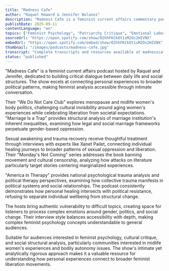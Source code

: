 ```yaml
---
title: "Madness Cafe"
author: "Raquel Howard & Jennifer Bolanos"
description: "Madness Cafe is a feminist current affairs commentary podcast hosted by Raquel Howard and Jennifer Bolanos, focusing on politics, health, culture, and women's rights issues. With a frank, intimate, and critically strong style, the content covers menopause, sexual awakening, marriage institution critique, book banning movement, psychological trauma, and the intersection of social structures. The hosts frequently invite writers, therapists, and activists to jointly explore women's experiences in midlife, trauma recovery, and social change. With a Spotify rating of 5.0 (8 reviews), it has an excellent reputation in feminist podcast circles."
publishDate: 2025-09-11
contentLanguage: "en"
topics: ["Feminist Psychology", "Patriarchy Critique", "Emotional Labor"]
sourceUrl: "https://open.spotify.com/show/02hhFKCkOt1sM2Os2HIVNX"
embedUrl: "https://open.spotify.com/embed/show/02hhFKCkOt1sM2Os2HIVNX"
thumbnail: "/images/podcasts/madness-cafe.jpg"
transcript: "Complete transcripts and resources available at madnesscafepodcast.com"
status: "published"
---
```


"Madness Cafe" is a feminist current affairs podcast hosted by Raquel and Jennifer, dedicated to building critical dialogue between daily life and social structures. The show excels at connecting personal experiences to broader political patterns, making feminist analysis accessible through intimate conversation.

Their "We Do Not Care Club" explores menopause and midlife women's body politics, challenging cultural invisibility around aging women's experiences while celebrating liberation from societal expectations. "Marriage Is a Trap" provides structural analysis of marriage institution's inherent inequalities, examining how legal and social marriage frameworks perpetuate gender-based oppression.

Sexual awakening and trauma recovery receive thoughtful treatment through interviews with experts like Xanet Pailet, connecting individual healing journeys to broader patterns of sexual oppression and liberation. Their "Monday's Not Coming" series addresses the book banning movement and cultural censorship, analyzing how attacks on literature particularly target stories centering marginalized experiences.

"America in Therapy" provides national psychological trauma analysis and political therapy perspectives, examining how collective trauma manifests in political systems and social relationships. The podcast consistently demonstrates how personal healing intersects with political resistance, refusing to separate individual wellbeing from structural change.

The hosts bring authentic vulnerability to difficult topics, creating space for listeners to process complex emotions around gender, politics, and social change. Their interview style balances accessibility with depth, making complex feminist psychology concepts understandable to general audiences.

Suitable for audiences interested in feminist psychology, cultural critique, and social structural analysis, particularly communities interested in midlife women's experiences and bodily autonomy issues. The show's intimate yet analytically rigorous approach makes it a valuable resource for understanding how personal experiences connect to broader feminist liberation movements.